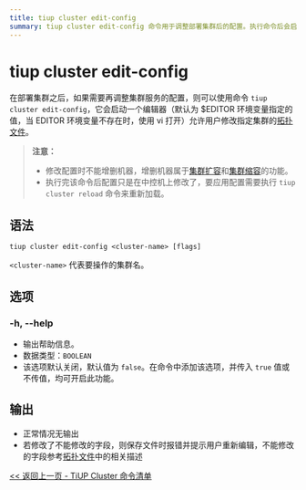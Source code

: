 ```yaml
---
title: tiup cluster edit-config
summary: tiup cluster edit-config 命令用于调整部署集群后的配置。执行命令后会启动一个编辑器，允许用户修改指定集群的拓扑文件。注意不能增删机器，需执行 tiup cluster reload 命令来重新加载配置。语法为 tiup cluster edit-config <cluster-name>，选项包括 -h, --help。执行命令后正常情况下无输出，若修改了不能修改的字段则会报错并提示用户重新编辑。
---
```


# tiup cluster edit-config

在部署集群之后，如果需要再调整集群服务的配置，则可以使用命令 `tiup cluster edit-config`，它会启动一个编辑器（默认为 $EDITOR 环境变量指定的值，当 EDITOR 环境变量不存在时，使用 vi 打开）允许用户修改指定集群的[拓扑文件](/tiup/tiup-cluster-topology-reference.md)。

> **注意：**
> 
> + 修改配置时不能增删机器，增删机器属于[集群扩容](/tiup/tiup-component-cluster-scale-out.md)和[集群缩容](/tiup/tiup-component-cluster-scale-in.md)的功能。
> + 执行完该命令后配置只是在中控机上修改了，要应用配置需要执行 `tiup cluster reload` 命令来重新加载。

## 语法

```shell
tiup cluster edit-config <cluster-name> [flags]
```

`<cluster-name>` 代表要操作的集群名。

## 选项

### -h, --help

- 输出帮助信息。
- 数据类型：`BOOLEAN`
- 该选项默认关闭，默认值为 `false`。在命令中添加该选项，并传入 `true` 值或不传值，均可开启此功能。

## 输出

- 正常情况无输出
- 若修改了不能修改的字段，则保存文件时报错并提示用户重新编辑，不能修改的字段参考[拓扑文件](/tiup/tiup-cluster-topology-reference.md)中的相关描述

[<< 返回上一页 - TiUP Cluster 命令清单](/tiup/tiup-component-cluster.md#命令清单)
